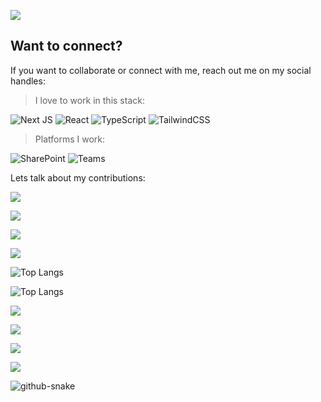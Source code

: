 ![](https://komarev.com/ghpvc/?username=Sandeep-FED&abbreviated=true&label=PROFILE+VIEWS&style=flat-square&color=red)

## Want to connect?
If you want to collaborate or connect with me, reach out me on my social handles:


> I love to work in this stack:

![Next JS](https://img.shields.io/badge/Next-black?style=for-the-badge&logo=next.js&logoColor=white)
![React](https://img.shields.io/badge/react-%2320232a.svg?style=for-the-badge&logo=react&logoColor=%2361DAFB)
![TypeScript](https://img.shields.io/badge/typescript-%23007ACC.svg?style=for-the-badge&logo=typescript&logoColor=white)
![TailwindCSS](https://img.shields.io/badge/tailwindcss-%2338B2AC.svg?style=for-the-badge&logo=tailwind-css&logoColor=white)

> Platforms I work:

![SharePoint](https://img.shields.io/badge/Microsoft_SharePoint-0078D4?style=for-the-badge&logo=microsoft-sharepoint&logoColor=white) ![Teams](https://img.shields.io/badge/Microsoft_Teams-6264A7?style=for-the-badge&logo=microsoft-teams&logoColor=white)

Lets talk about my contributions:

[![](https://streak-stats.demolab.com/?user=Sandeep-FED&theme=github_dark_dimmed&short_numbers=true#gh-dark-mode-only)](https://git.io/streak-stats#gh-dark-mode-only)

[![](https://streak-stats.demolab.com/?user=Sandeep-FED&theme=github_dark_dimmed&short_numbers=true#gh-light-mode-only)](https://git.io/streak-stats#gh-light-mode-only)

[![](https://github-readme-stats.vercel.app/api?username=Sandeep-FED&show_icons=true&theme=github_dark_dimmed#gh-dark-mode-only)](https://github.com/anuraghazra/github-readme-stats#gh-dark-mode-only)

[![](https://github-readme-stats.vercel.app/api?username=Sandeep-FED&show_icons=true&theme=default_repocard#gh-light-mode-only)](https://github.com/anuraghazra/github-readme-stats#gh-light-mode-only)

![Top Langs](https://github-readme-stats.vercel.app/api/top-langs/?username=Sandeep-FED&layout=compact&theme=github_dark_dimmed&hide=Assembly,Makefile,Perl,Shell#gh-dark-mode-only)

![Top Langs](https://github-readme-stats.vercel.app/api/top-langs/?username=Sandeep-FED&layout=compact&theme=codeSTACKr&hide=Assembly,Makefile,Perl,Shell#gh-light-mode-only)

![](https://github-contributor-stats.vercel.app/api?username=Sandeep-FED&limit=4&order_by=contributions&theme=github_dark_dimmed&combine_all_yearly_contributions=true#gh-dark-mode-only)

![](https://github-contributor-stats.vercel.app/api?username=Sandeep-FED&limit=5&theme=default_repocard&combine_all_yearly_contributions=true#gh-light-mode-only)

![](https://github-readme-stats.vercel.app/api/wakatime?username=snippetguy&theme=github_dark_dimmed#gh-dark-mode-only)

![](https://github-readme-stats.vercel.app/api/wakatime?username=snippetguy&theme=default_repocard#gh-light-mode-only)

<picture>
  <source media="(prefers-color-scheme: dark)" srcset="github-snake-dark.svg" />
  <source media="(prefers-color-scheme: light)" srcset="github-snake.svg" />
  <img alt="github-snake" src="github-snake.svg" />
</picture>